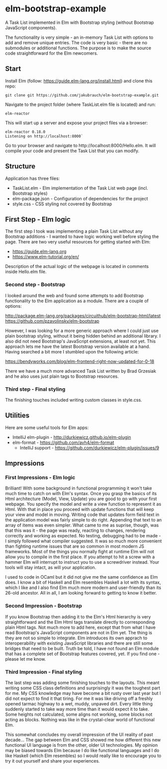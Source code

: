 # elm-bootstrap-example

A Task List implemented in Elm with Bootstrap styling (without Bootstrap JavaScript components).

The functionality is very simple - an in-memory Task List with options to add and remove unique entries.
The code is very basic - there are no submodules or additional functions. The purpose is 
to make the source code straightforward for the Elm newcomers. 
 
## Start

Install Elm (follow: https://guide.elm-lang.org/install.html) and clone this repo:
```
git clone git https://github.com/jakubrauch/elm-bootstrap-example.git
```
Navigate to the project folder (where TaskList.elm file is located) and run:

```
elm-reactor
```

This will start up a server and expose your project files via a browser:

```
elm-reactor 0.18.0
Listening on http://localhost:8000`
```

Go to your browser and navigate to http://localhost:8000/Hello.elm. It will compile your code and
present the Task List that you can modify.

## Structure
 
Application has three files:
 - TaskList.elm - Elm implementation of the Task List web page (incl. Bootstrap styles)
 - elm-package.json - Configuration of dependencies for the project
 - style.css - CSS styling not covered by Bootstrap

## First Step - Elm logic

The first step I took was implementing a plain Task List without any Bootstrap additions - I wanted to
have logic working well before styling the page. There are two very useful resources for getting started
with Elm:
 - https://guide.elm-lang.org
 - https://www.elm-tutorial.org/en/
 
Description of the actual logic of the webpage is located in comments inside Hello.elm file.

### Second step - Bootstrap

I looked around the web and found some attempts to add Bootstrap functionality to the Elm application as a
module. There are a couple of options:

http://package.elm-lang.org/packages/circuithub/elm-bootstrap-html/latest
https://github.com/pzavolinsky/elm-bootstrap

However, I was looking for a more generic approach where I could just use plain bootstrap styling, without it being
hidden behind an additional library. I also did not need Bootstrap's JavaScript extensions, at least not yet.
This approach lets me have the latest Bootstrap version available at a hand. Having searched a bit more
I stumbled upon the following article:

https://bendyworks.com/blog/elm-frontend-right-now-updated-for-0-18

There we have a much more advanced Task List written by Brad Grzesiak and he also uses just plain <link> tags to
Bootstrap resources. 

### Third step - Final styling

The finishing touches included writing custom classes in style.css.


## Utilities
Here are some useful tools for Elm apps:
 - IntelliJ elm-plugin - http://durkiewicz.github.io/elm-plugin
 - elm-format - https://github.com/avh4/elm-format
   - IntelliJ support - https://github.com/durkiewicz/elm-plugin/issues/9

## Impressions

### First Impressions - Elm logic
Brilliant! With some background in functional programming it won't take much time to catch on with
Elm's syntax. Once you grasp the basics of its Html architecture (Model, View, Update) you are good to 
go with your first webpage. You specify the model and write a view function to represent it as
Html. With that in place you proceed with update functions that will keep your view 
and model in moving. Writing code that updates form field text in the application model 
was fairly simple to do right. Appending that text to an array of items was even simpler. 
What came to me as suprise, though, was that this was it - the page was ready, reacting
to changes, rendering correctly and working as expected. No testing, debugging had to be made -
I simply followed what compiler suggested. It was so much more convenient than fighting runtime
issues that are so common in most modern JS frameworks. Most of the things you normally fight at runtime 
Elm will not allow you to compile in the first place. If you attempt to hit a screw with a hammer Elm will
interrupt to instruct you to use a screwdriver instead. Your tools will stay intact, as 
will your application.

I used to code in OCaml but it did not give me the same confidence as Elm does. 
I know a bit of Haskell and Elm resembles Haskell a lot with its syntax, which I like
and I also find Elm much more modern and user-friendly than its 26-old ancestor. All in all,
I am looking forward to getting to know it better.
 
### Second Impression - Bootstrap

If you know Bootstrap then adding it to the Elm's Html hierarchy is very straightforward and the Elm Html tags
translate directly to corresponding plain Html tags. Not much more to add here, except that from what I have read
Bootstrap's JavaScript components are not in Elm yet. The thing is they are not so simple to integrate. 
Elm introduces its own apprach to interoperability with existing JavaScript libraries and there are still some 
bridges that need to be built. Truth be told, I have not found an Elm module that has a complete set of Bootstrap 
features covered, yet. If you find one - please let me know.

### Third Impression - Final styling

The last step was adding some finishing touches to the layouts. This meant writing some CSS
class definitions and surprisingly it was the toughest part for me. My CSS knowledge may have
become a bit rusty over last year but I did not expect to find it that tiring.
For me it was like driving off a freshly opened tarmac highway to a wet, muddy, unpaved dirt. 
Every little thing suddenly started to take way more time than it would expect it to take. 
Some heights not calculated, some aligns not working, some blocks not acting as blocks. 
Nothing was like in the crystal-clear world of functional Elm.  

This somewhat concludes my overall impression of the UI reality of past decade... The gap between Elm and CSS showed
me how different this new functional UI language is from the other, older UI technologies. My opinion
may be biased towards Elm because I do like functional languages and I do like Haskell (which Elm resembles) so 
I would really like to encourage you to try it out yourself and share your experiences.